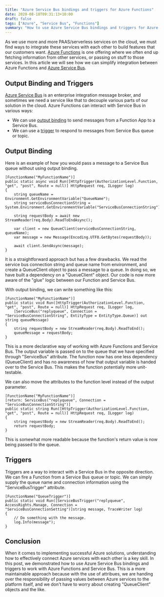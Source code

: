 ```yaml
---
title: "Azure Service Bus bindings and triggers for Azure Functions"
date: 2020-08-18T09:31:13+10:00
draft: false
tags: ["Azure", "Service Bus", "Functions"]
summary: "How to use Azure Service Bus bindings and triggers for Azure Functions to simplify your glue code."
---
```

As we use more and more PAAS/serverless services on the cloud, we must find ways to integrate these services with each other to build features that our customers want.  <a target="_blank" href="https://docs.microsoft.com/en-us/azure/azure-functions/">Azure Functions</a> is one offering where we often end up fetching information from other services, or passing on stuff to those services.  In this article we will see how we can simplify integration between Azure Functions and <a target="_blank" href="https://docs.microsoft.com/en-us/azure/service-bus-messaging/">Azure Service Bus</a>.

## Output Binding and Triggers
<a target="_blank" href="https://docs.microsoft.com/en-us/azure/service-bus-messaging/">Azure Service Bus</a> is an enterprise integration message broker, and sometimes we need a service like that to decouple various parts of our solution in the cloud.  Azure Functions can interact with Service Bus in various ways:

* We can use <a href="https://docs.microsoft.com/en-us/azure/azure-functions/functions-bindings-service-bus-output" target="_blank">output binding</a> to send messages from a Function App to a Service Bus.
* We can use a <a href ="https://docs.microsoft.com/en-us/azure/azure-functions/functions-bindings-service-bus-trigger" target="_blank">trigger</a> to respond to messages from Service Bus queue or topic.  

## Output Binding
Here is an example of how you would pass a message to a Service Bus queue without using output binding.

<pre><code>[FunctionName("MyFunctionName")]
public static async void Run([HttpTrigger(AuthorizationLevel.Function, "get", "post", Route = null)] HttpRequest req, ILogger log)
{
    string queueName = Environment.GetEnvironmentVariable("QueueName");
    string serviceBusConnectionString = System.Environment.GetEnvironmentVariable("ServiceBusConnectionString");

    string requestBody = await new StreamReader(req.Body).ReadToEndAsync();

    var client = new QueueClient(serviceBusConnectionString, queueName);
    var message = new Message(Encoding.UTF8.GetBytes(requestBody));

    await client.SendAsync(message);
}</code></pre>

It is a straightforward approach but has a few drawbacks.  We read the service bus connection string and queue name from environment, and create a QueueClient object to pass a message to a queue.  In doing so, we have built a dependency on a "QueueClient" object.  Our code is now more aware of the "glue" logic between our Function and Service Bus.

With output binding, we can write something like this:
<pre><code>[FunctionName("MyFunctionName")]
public static void Run([HttpTrigger(AuthorizationLevel.Function, "get", "post", Route = null)] HttpRequest req, ILogger log,
    [ServiceBus("replyqueue", Connection = "ServiceBusConnectionString", EntityType = EntityType.Queue)] out string queueMessage)
{
    string requestBody = new StreamReader(req.Body).ReadToEnd();
    queueMessage = requestBody;
}</code></pre>

This is a more declarative way of working with Azure Functions and Service Bus.   The output variable is passed on to the queue that we have specified through "ServiceBus" attribute.  The function now has one less dependency (QueueClient) and has no awareness of how that output variable is handed over to the Service Bus.  This makes the function potentially more unit-testable.

We can also move the attributes to the function level instead of the output parameter.
<pre><code>[FunctionName("MyFunctionName")]
[return: ServiceBus("replyqueue", Connection = "ServiceBusConnectionString")]
public static string Run([HttpTrigger(AuthorizationLevel.Function, "get", "post", Route = null)] HttpRequest req, ILogger log)
{
    string requestBody = new StreamReader(req.Body).ReadToEnd();
    return requestBody;
}</code></pre>
This is somewhat more readable because the function's return value is now being passed to the queue.

## Triggers

Triggers are a way to interact with a Service Bus in the opposite direction.  We can fire a Function from a Service Bus queue or topic.  We can simply supply the queue name and connection information using the "ServiceBusTrigger" attribute.

<pre><code>[FunctionName("QueueTrigger")]
public static void Run([ServiceBusTrigger("replyqueue", AccessRights.Manage, Connection = "ServiceBusConnectionSetting")]string message, TraceWriter log)
{
    // Do something with the message.
    log.Info(message");
}</code></pre>

## Conclusion
When it comes to implementing successful Azure solutions, understanding how to effectively connect Azure services with each other is a key skill.  In this post, we demonstrated how to use Azure Service Bus bindings and triggers to work with Azure Functions and Service Bus.  This is a more maintainable approach because with the use of attribues, we are handing over the responsibility of passing values between Azure services to the platform itself, and we don't have to worry about creating "QueueClient" objects and the like.


